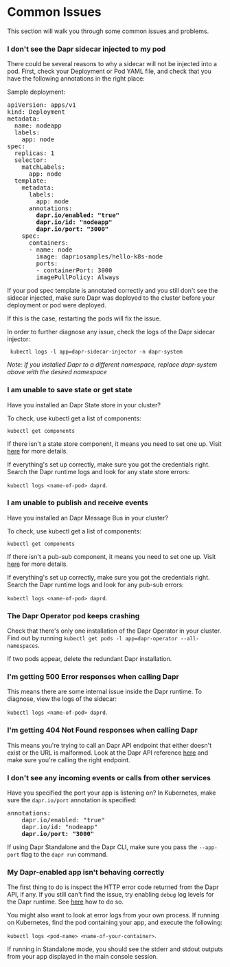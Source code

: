 # Common Issues

This section will walk you through some common issues and problems.

### I don't see the Dapr sidecar injected to my pod

There could be several reasons to why a sidecar will not be injected into a pod.
First, check your Deployment or Pod YAML file, and check that you have the following annotations in the right place:

Sample deployment:

<pre>
apiVersion: apps/v1
kind: Deployment
metadata:
  name: nodeapp
  labels:
    app: node
spec:
  replicas: 1
  selector:
    matchLabels:
      app: node
  template:
    metadata:
      labels:
        app: node
      annotations:
        <b>dapr.io/enabled: "true"</b>
        <b>dapr.io/id: "nodeapp"</b>
        <b>dapr.io/port: "3000"</b>
    spec:
      containers:
      - name: node
        image: dapriosamples/hello-k8s-node
        ports:
        - containerPort: 3000
        imagePullPolicy: Always
</pre>

If your pod spec template is annotated correctly and you still don't see the sidecar injected, make sure Dapr was deployed to the cluster before your deployment or pod were deployed.

If this is the case, restarting the pods will fix the issue.

In order to further diagnose any issue, check the logs of the Dapr sidecar injector:

```
 kubectl logs -l app=dapr-sidecar-injector -n dapr-system
```

*Note: If you installed Dapr to a different namespace, replace dapr-system above with the desired namespace*

### I am unable to save state or get state

Have you installed an Dapr State store in your cluster?

To check, use kubectl get a list of components:

`kubectl get components`

If there isn't a state store component, it means you need to set one up.
Visit [here](../../howto/setup-state-store/setup-redis.md) for more details.

If everything's set up correctly, make sure you got the credentials right.
Search the Dapr runtime logs and look for any state store errors:

`kubectl logs <name-of-pod> daprd`.

### I am unable to publish and receive events

Have you installed an Dapr Message Bus in your cluster?

To check, use kubectl get a list of components:

`kubectl get components`

If there isn't a pub-sub component, it means you need to set one up.
Visit [here](../../howto/setup-pub-sub-message-broker/README.md) for more details.

If everything's set up correctly, make sure you got the credentials right.
Search the Dapr runtime logs and look for any pub-sub errors:

`kubectl logs <name-of-pod> daprd`.

### The Dapr Operator pod keeps crashing

Check that there's only one installation of the Dapr Operator in your cluster.
Find out by running `kubectl get pods -l app=dapr-operator --all-namespaces`.

If two pods appear, delete the redundant Dapr installation.

### I'm getting 500 Error responses when calling Dapr

This means there are some internal issue inside the Dapr runtime.
To diagnose, view the logs of the sidecar:

`kubectl logs <name-of-pod> daprd`.

### I'm getting 404 Not Found responses when calling Dapr

This means you're trying to call an Dapr API endpoint that either doesn't exist or the URL is malformed.
Look at the Dapr API reference [here](../../reference/api/README.md) and make sure you're calling the right endpoint.

### I don't see any incoming events or calls from other services

Have you specified the port your app is listening on?
In Kubernetes, make sure the `dapr.io/port` annotation is specified:

<pre>
annotations:
    dapr.io/enabled: "true"
    dapr.io/id: "nodeapp"
    <b>dapr.io/port: "3000"</b>
</pre>

If using Dapr Standalone and the Dapr CLI, make sure you pass the `--app-port` flag to the `dapr run` command.

### My Dapr-enabled app isn't behaving correctly

The first thing to do is inspect the HTTP error code returned from the Dapr API, if any.
If you still can't find the issue, try enabling `debug` log levels for the Dapr runtime. See [here](logs.md) how to do so.

You might also want to look at error logs from your own process. If running on Kubernetes, find the pod containing your app, and execute the following:

`kubectl logs <pod-name> <name-of-your-container>`.

If running in Standalone mode, you should see the stderr and stdout outputs from your app displayed in the main console session.
